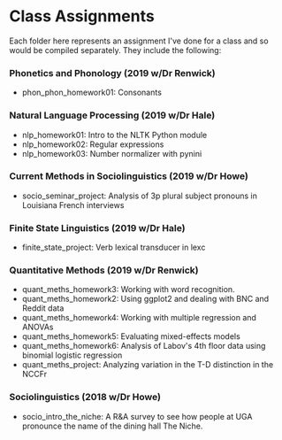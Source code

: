 # Class Assignments

Each folder here represents an assignment I've done for a class and so would be compiled separately. They include the following:

### Phonetics and Phonology (2019 w/Dr Renwick)
* phon_phon_homework01: Consonants

### Natural Language Processing (2019 w/Dr Hale)
* nlp_homework01: Intro to the NLTK Python module
* nlp_homework02: Regular expressions
* nlp_homework03: Number normalizer with pynini

### Current Methods in Sociolinguistics (2019 w/Dr Howe)
* socio_seminar_project: Analysis of 3p plural subject pronouns in Louisiana French interviews

### Finite State Linguistics (2019 w/Dr Hale)
* finite_state_project: Verb lexical transducer in lexc

### Quantitative Methods (2019 w/Dr Renwick)
* quant_meths_homework3: Working with word recognition.
* quant_meths_homework2: Using ggplot2 and dealing with BNC and Reddit data
* quant_meths_homework4: Working with multiple regression and ANOVAs
* quant_meths_homework5: Evaluating mixed-effects models
* quant_meths_homework6: Analysis of Labov's 4th floor data using binomial logistic regression
* quant_meths_project: Analyzing variation in the T-D distinction in the NCCFr

### Sociolinguistics (2018 w/Dr Howe)
* socio_intro_the_niche: A R\&A survey to see how people at UGA pronounce the name of the dining hall The Niche.
